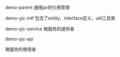 demo-parent
通用jar的引用管理

demo-yjc-intf
包含了entity、interface定义，util工具类


demo-yjc-service
微服务的提供者


demo-yjc-api

微服务的使用者
